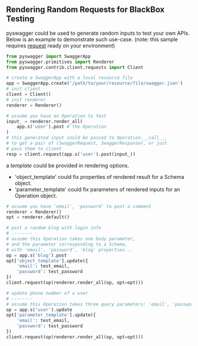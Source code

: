 ## Rendering Random Requests for BlackBox Testing

pyswagger could be used to generate random inputs to test your own APIs. Below is an example to demonstrate such use-case. (note: this sample requires [request](https://github.com/kennethreitz/requests) ready on your environment)

```python
from pyswagger import SwaggerApp
from pyswagger.primitives import Renderer
from pyswagger.contrib.client.requests import Client

# create a SwaggerApp with a local resource file
app = SwaggerApp.create('/path/to/your/resource/file/swagger.json')
# init client
client = Client()
# init renderer
renderer = Renderer()

# assume you have an Operation to test
input_ = renderer.render_all(
    app.s('user').post # the Operation
)
# this generated input could be passed to Operation.__call__,
# to get a pair of (SwaggerRequest, SwaggerResponse), or just
# pass them to client
resp = client.request(app.s('user').post(input_))
```

a _template_ could be provided in rendering options.
- 'object_template' could fix properties of rendered result for a Schema object.
- 'parameter_template' could fix parameters of rendered inputs for an Operation object.
```python
# assume you have 'email', 'password' to post a comment
renderer = Renderer()
opt = renderer.default()

# post a random blog with login info
# --------
# assume this Operation takes one body parameter,
# and the parameter corresponding to a Schema,
# with 'email', 'password', 'blog' properties...
op = app.s('blog').post
opt['object_template'].update({
    'email': test_email,
    'password': test_password
})
client.request(op(renderer.render_all(op, opt=opt)))

# update phone number of a user
# --------
# assume this Operation takes three query parameters: 'email', 'passwprd', and a random phone number...
op = app.s('user').update
opt['parameter_template'].update({
    'email': test_email,
    'password': test_password
})
client.request(op(renderer.render_all(op, opt=opt)))
```
